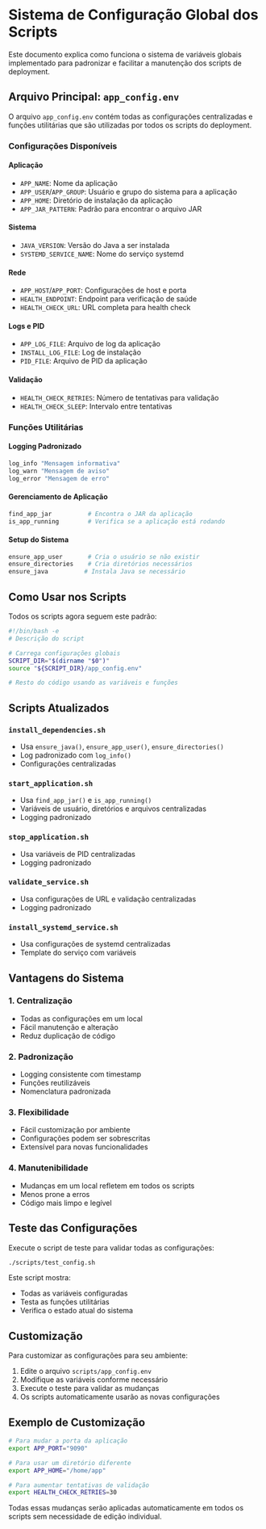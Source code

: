 # Sistema de Configuração Global dos Scripts

Este documento explica como funciona o sistema de variáveis globais implementado para padronizar e facilitar a manutenção dos scripts de deployment.

## Arquivo Principal: `app_config.env`

O arquivo `app_config.env` contém todas as configurações centralizadas e funções utilitárias que são utilizadas por todos os scripts do deployment.

### Configurações Disponíveis

#### Aplicação

- `APP_NAME`: Nome da aplicação
- `APP_USER`/`APP_GROUP`: Usuário e grupo do sistema para a aplicação
- `APP_HOME`: Diretório de instalação da aplicação
- `APP_JAR_PATTERN`: Padrão para encontrar o arquivo JAR

#### Sistema

- `JAVA_VERSION`: Versão do Java a ser instalada
- `SYSTEMD_SERVICE_NAME`: Nome do serviço systemd

#### Rede

- `APP_HOST`/`APP_PORT`: Configurações de host e porta
- `HEALTH_ENDPOINT`: Endpoint para verificação de saúde
- `HEALTH_CHECK_URL`: URL completa para health check

#### Logs e PID

- `APP_LOG_FILE`: Arquivo de log da aplicação
- `INSTALL_LOG_FILE`: Log de instalação
- `PID_FILE`: Arquivo de PID da aplicação

#### Validação

- `HEALTH_CHECK_RETRIES`: Número de tentativas para validação
- `HEALTH_CHECK_SLEEP`: Intervalo entre tentativas

### Funções Utilitárias

#### Logging Padronizado

```bash
log_info "Mensagem informativa"
log_warn "Mensagem de aviso"
log_error "Mensagem de erro"
```

#### Gerenciamento de Aplicação

```bash
find_app_jar          # Encontra o JAR da aplicação
is_app_running        # Verifica se a aplicação está rodando
```

#### Setup do Sistema

```bash
ensure_app_user       # Cria o usuário se não existir
ensure_directories    # Cria diretórios necessários
ensure_java          # Instala Java se necessário
```

## Como Usar nos Scripts

Todos os scripts agora seguem este padrão:

```bash
#!/bin/bash -e
# Descrição do script

# Carrega configurações globais
SCRIPT_DIR="$(dirname "$0")"
source "${SCRIPT_DIR}/app_config.env"

# Resto do código usando as variáveis e funções
```

## Scripts Atualizados

### `install_dependencies.sh`

- Usa `ensure_java()`, `ensure_app_user()`, `ensure_directories()`
- Log padronizado com `log_info()`
- Configurações centralizadas

### `start_application.sh`

- Usa `find_app_jar()` e `is_app_running()`
- Variáveis de usuário, diretórios e arquivos centralizadas
- Logging padronizado

### `stop_application.sh`

- Usa variáveis de PID centralizadas
- Logging padronizado

### `validate_service.sh`

- Usa configurações de URL e validação centralizadas
- Logging padronizado

### `install_systemd_service.sh`

- Usa configurações de systemd centralizadas
- Template do serviço com variáveis

## Vantagens do Sistema

### 1. **Centralização**

- Todas as configurações em um local
- Fácil manutenção e alteração
- Reduz duplicação de código

### 2. **Padronização**

- Logging consistente com timestamp
- Funções reutilizáveis
- Nomenclatura padronizada

### 3. **Flexibilidade**

- Fácil customização por ambiente
- Configurações podem ser sobrescritas
- Extensível para novas funcionalidades

### 4. **Manutenibilidade**

- Mudanças em um local refletem em todos os scripts
- Menos prone a erros
- Código mais limpo e legível

## Teste das Configurações

Execute o script de teste para validar todas as configurações:

```bash
./scripts/test_config.sh
```

Este script mostra:

- Todas as variáveis configuradas
- Testa as funções utilitárias
- Verifica o estado atual do sistema

## Customização

Para customizar as configurações para seu ambiente:

1. Edite o arquivo `scripts/app_config.env`
2. Modifique as variáveis conforme necessário
3. Execute o teste para validar as mudanças
4. Os scripts automaticamente usarão as novas configurações

## Exemplo de Customização

```bash
# Para mudar a porta da aplicação
export APP_PORT="9090"

# Para usar um diretório diferente
export APP_HOME="/home/app"

# Para aumentar tentativas de validação
export HEALTH_CHECK_RETRIES=30
```

Todas essas mudanças serão aplicadas automaticamente em todos os scripts sem necessidade de edição individual.
